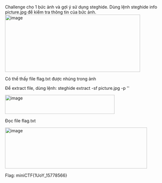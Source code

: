 Challenge cho 1 bức ảnh và gợi ý sử dụng steghide.
Dùng lệnh steghide info picture.jpg để kiểm tra thông tin của bức ảnh.
<img width="445" height="190" alt="image" src="https://github.com/user-attachments/assets/2943b6a4-d021-4246-844c-c411e1badf09" />

Có thể thấy file flag.txt được nhúng trong ảnh 

Để extract file, dùng lệnh: steghide extract -sf picture.jpg -p ''

<img width="361" height="63" alt="image" src="https://github.com/user-attachments/assets/c8645a7c-a719-4723-ad39-eeef347233cf" />

Đọc file flag.txt

<img width="468" height="136" alt="image" src="https://github.com/user-attachments/assets/e8fc2588-eb7e-41a4-990e-569914481c90" />

Flag: miniCTF{1UoY_15778566}
